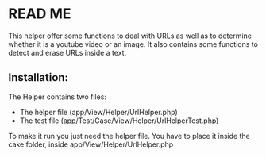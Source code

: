 READ ME
=============

This helper offer some functions to deal with URLs as well as to determine whether it is a youtube video or an image.
It also contains some functions to detect and erase URLs inside a text.

Installation:
--------------------
The Helper contains two files:
 - The helper file (app/View/Helper/UrlHelper.php)
 - The test file (app/Test/Case/View/Helper/UrlHelperTest.php)

To make it run you just need the helper file.
You have to place it inside the cake folder, inside app/View/Helper/UrlHelper.php